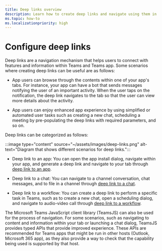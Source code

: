 ```yaml
---
title: Deep links overview
description: Learn how to create deep links and navigate using them in your Microsoft Teams apps with tabs.
ms.topic: how-to
ms.localizationpriority: high
---
```


# Configure deep links

Deep links are a navigation mechanism that helps users to connect with features and information within Teams and Teams app. Some scenarios where creating deep links can be useful are as follows:

* App users can browse through the contents within one of your app's tabs. For instance, your app can have a bot that sends messages notifying the user of an important activity. When the user taps on the notification, the deep link navigates to the tab so that the user can view more details about the activity.

* App users can enjoy enhanced app experience by using simplified or automated user tasks such as creating a new chat, scheduling a meeting by pre-populating the deep links with required parameters, and so on. 

Deep links can be categorized as follows:

:::image type="content" source="~/assets/images/deep-links.png" alt-text="Diagram that shows different scenarios for deep links.":::

* Deep link to an app: You can open the app install dialog, navigate within your app, and generate a deep link and navigate to your tab through [deep link to an app](~/concepts/build-and-test/deep-link-application.md).

* Deep link to a chat: You can navigate to a channel conversation, chat messages, and to file in a channel through [deep link to a chat](~/concepts/build-and-test/deep-link-teams.md).

* Deep link to a workflow: You can create a deep link to perform a specific task in Teams, such as to create a new chat, open a scheduling dialog, and navigate to audio-video call through [deep link to a workflow](~/concepts/build-and-test/deep-link-workflow.md).

The Microsoft Teams JavaScript client library (TeamsJS) can also be used for the process of navigation. For some scenarios, such as navigating to content and information within your tab or launching a chat dialog, TeamsJS provides typed APIs that provide improved experience. These APIs are recommended for Teams apps that might be run in other hosts (Outlook, Microsoft 365 app), as they also provide a way to check that the capability being used is supported by that host.

<!--- TBD: Edit this article.
* Admonitions/alerts seem to be overused. 
* An important alert at the end of this table does not make sense. Also, it has a code snippet inside it.
* List items in the table are not formatted well in output.
* Some headings use -ing verbs.
* Example values and some URLs should be in backticks and not emphasized.
* Codeblock are missing language.
* Check for markdownlint errors.
* Table with just a row isn't really needed. Provide the content without tabulating it.
--->
